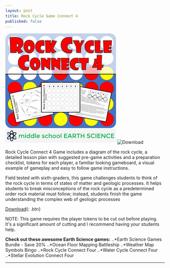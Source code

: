 ```yaml
---
layout: post
title: Rock Cycle Game Connect 4
published: false
---
```


![Rock Cycle Game Connect 4](/images/rcgc4banner.jpeg "Rock Cycle Game Connect 4")
![Download](https://www.teacherspayteachers.com/Product/Rock-Cycle-Game-Connect-4-3439695 "Download")

Rock Cycle Connect 4 Game includes a diagram of the rock cycle, a detailed lesson plan with suggested pre-game activities and a preparation checklist, tokens for each player, a familiar looking gameboard, a visual example of gameplay and easy to follow game instructions.

Field tested with sixth-graders, this game challenges students to think of the rock cycle in terms of states of matter and geologic processes. It helps students to break misconceptions of the rock cycle as a predetermined order rock material must follow; instead, students finish the game understanding the complex web of geologic processes

[Download](https://www.teacherspayteachers.com/Product/Rock-Cycle-Game-Connect-4-3439695){: .btn}

NOTE: This game requires the player tokens to be cut out before playing. It's a significant amount of cutting and I recommend having your students help.

**Check out these awesome Earth Science games:**
..*Earth Science Games Bundle - Save 20%
..*Ocean Floor Mapping Battleship
..*Weather Map Symbols Bingo
..*Rock Cycle Connect Four
..*Water Cycle Connect Four
..*Stellar Evolution Connect Four

---
